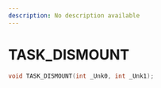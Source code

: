 ```yaml
---
description: No description available 
---
```


# TASK_DISMOUNT

```cpp
void TASK_DISMOUNT(int _Unk0, int _Unk1);
```
